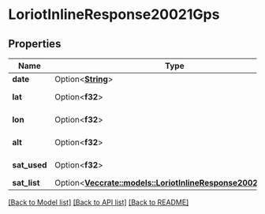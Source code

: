 # LoriotInlineResponse20021Gps

## Properties

Name | Type | Description | Notes
------------ | ------------- | ------------- | -------------
**date** | Option<[**String**](string.md)> |  | [optional]
**lat** | Option<**f32**> | latitude decimal | [optional]
**lon** | Option<**f32**> | longitude decimal | [optional]
**alt** | Option<**f32**> | altitude (meters) | [optional]
**sat_used** | Option<**f32**> | index in 'satList' | [optional]
**sat_list** | Option<[**Vec<crate::models::LoriotInlineResponse20021SatList>**](inline_response_200_21_satList.md)> |  | [optional]

[[Back to Model list]](../README.md#documentation-for-models) [[Back to API list]](../README.md#documentation-for-api-endpoints) [[Back to README]](../README.md)


